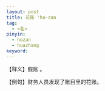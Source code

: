 ```yaml
---
layout: post
title: 花账 'ho·zan
tag:
  - <名>
pinyin: 
  - hozan
  - huazhang
keyword: 
---
```



【释义】假账 。    

【例句】财务人员发现了账目里的花账。    

                    